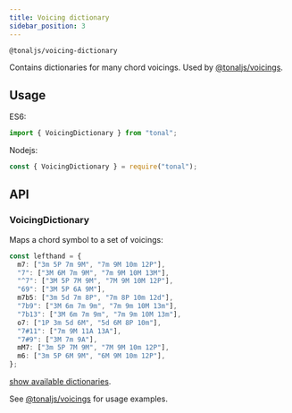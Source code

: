 ```yaml
---
title: Voicing dictionary
sidebar_position: 3
---
```


`@tonaljs/voicing-dictionary`

Contains dictionaries for many chord voicings. Used by [@tonaljs/voicings](../voicings).

## Usage

ES6:

```js
import { VoicingDictionary } from "tonal";
```

Nodejs:

```js
const { VoicingDictionary } = require("tonal");
```

## API

### VoicingDictionary

Maps a chord symbol to a set of voicings:

```ts
const lefthand = {
  m7: ["3m 5P 7m 9M", "7m 9M 10m 12P"],
  "7": ["3M 6M 7m 9M", "7m 9M 10M 13M"],
  "^7": ["3M 5P 7M 9M", "7M 9M 10M 12P"],
  "69": ["3M 5P 6A 9M"],
  m7b5: ["3m 5d 7m 8P", "7m 8P 10m 12d"],
  "7b9": ["3M 6m 7m 9m", "7m 9m 10M 13m"],
  "7b13": ["3M 6m 7m 9m", "7m 9m 10M 13m"],
  o7: ["1P 3m 5d 6M", "5d 6M 8P 10m"],
  "7#11": ["7m 9M 11A 13A"],
  "7#9": ["3M 7m 9A"],
  mM7: ["3m 5P 7M 9M", "7M 9M 10m 12P"],
  m6: ["3m 5P 6M 9M", "6M 9M 10m 12P"],
};
```

[show available dictionaries](./data.ts).

See [@tonaljs/voicings](../voicings) for usage examples.
